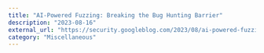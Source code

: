 ```yaml
---
title: "AI-Powered Fuzzing: Breaking the Bug Hunting Barrier"
description: "2023-08-16"
external_url: "https://security.googleblog.com/2023/08/ai-powered-fuzzing-breaking-bug-hunting.html"
category: "Miscellaneous"
---
```

